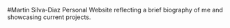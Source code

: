 #Martin Silva-Diaz 
Personal Website reflecting a brief biography of me and showcasing current projects.
